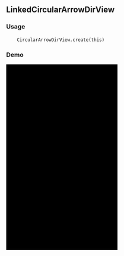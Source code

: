 ## LinkedCircularArrowDirView

### Usage

```
    CircularArrowDirView.create(this)
```

### Demo

<img src="https://github.com/Anwesh43/LinkedCircularArrowDirView/blob/master/demo/circulararrowdirview.gif" width="300px" height="500px">